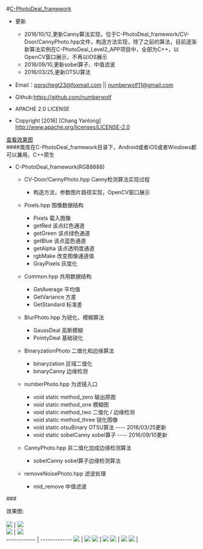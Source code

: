 #<a href="#user-content-pic" >C-PhotoDeal_framework</a>    
* 更新  
    * 2016/10/12,更新Canny算法实现，位于C-PhotoDeal_framework/CV-Door/CannyPhoto.hpp文件，构造方法实现，除了之前的算法，目前逐渐新算法实例在C-PhotoDeal_Level2_APP项目中，全部为C++，以OpenCV窗口展示，不再以iOS展示
    * 2016/09/10,更新sobel算子、中值滤波
    * 2016/03/25,更新OTSU算法 
       
* Email：porschegt23@foxmail.com || numberwolf11@gmail.com       
* Github:https://github.com/numberwolf       
* APACHE 2.0 LICENSE       
* Copyright [2016] [Chang Yanlong]                     
http://www.apache.org/licenses/LICENSE-2.0     

<a href="#user-content-pic">查看效果图</a>          
####类库在C-PhotoDeal_framework目录下，Android或者iOS或者Windows都可以兼用，C++原生  
* C-PhotoDeal_framework(RGB8888)    
    * CV-Door/CannyPhoto.hpp Canny检测算法实现过程
        * 构造方法，参数图片路径实现，OpenCV窗口展示
    * Pixels.hpp 图像数据结构      
        * Pixels 载入图像
        * getRed 该点红色通道
        * getGreen 该点绿色通道
        * getBlue 该点蓝色通道
        * getAlpha 该点透明度通道
        * rgbMake 改变图像通道值
        * GrayPixels 灰度化

    * Common.hpp 共用数据结构    
        * GetAverage 平均值
        * GetVariance 方差
        * GetStandard 标准差

    * BlurPhoto.hpp 为锐化、模糊算法       
        * GaussDeal 高斯模糊
        * PointyDeal 基础锐化

    * BinaryzationPhoto 二值化和边缘算法       
        * binaryzation 区域二值化
        * binaryCanny 边缘检测

    * numberPhoto.hpp 为滤镜入口       
        * void static method_zero 输出原图
        * void static method_one 模糊图
        * void static method_two 二值化 / 边缘检测
        * void static method_three 锐化图像
        * void static otsuBinary OTSU算法 ---- 2016/03/25更新
        * void static sobelCanny sobel算子 ---- 2016/09/10更新

    * CannyPhoto.hpp 非二值化加成边缘检测算法
        * sobelCanny sobel算子边缘检测算法

    * removeNoisePhoto.hpp 滤波处理
        * mid_remove 中值滤波

                  
                  
###<div name="div" id="user-content-pic" >效果图:</div>                
<img src="Demo_img/1.jpg" /> | <img src="Demo_img/canny1.jpg" />  
<img src="Demo_img/ferrari_yuantu.png" /> | <img src="Demo_img/gtr_yuantu.png" />                
------------ | -------------
<img src="Demo_img/otsu_ferrari458.png" /> | <img src="Demo_img/binaryCut_gtr.png" />
<img src="Demo_img/sobel_ferrari458.png" /> | <img src="Demo_img/canByBinCut_gtr.png" />
<img src="Demo_img/otsyCanny_ferrary458.png" /> | <img src="Demo_img/gtr_gauss.png" />
<img src="Demo_img/pointy_ferrari458.png" /> | 




